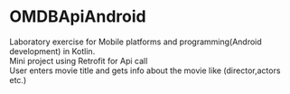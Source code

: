 # OMDBApiAndroid
Laboratory exercise for Mobile platforms and programming(Android development) in Kotlin. </br>
Mini project using Retrofit for Api call </br>
User enters movie title and gets info about the movie like (director,actors etc.) </br>
